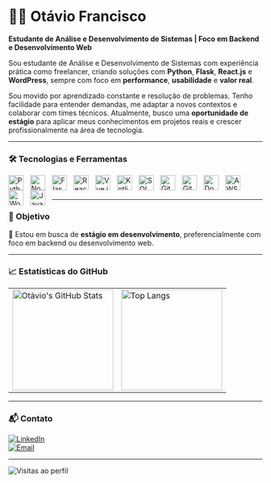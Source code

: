 # 👨‍💻 Otávio Francisco

**Estudante de Análise e Desenvolvimento de Sistemas | Foco em Backend e Desenvolvimento Web**

Sou estudante de Análise e Desenvolvimento de Sistemas com experiência prática como freelancer, criando soluções com **Python**, **Flask**, **React.js** e **WordPress**, sempre com foco em **performance**, **usabilidade** e **valor real**.

Sou movido por aprendizado constante e resolução de problemas. Tenho facilidade para entender demandas, me adaptar a novos contextos e colaborar com times técnicos. Atualmente, busco uma **oportunidade de estágio** para aplicar meus conhecimentos em projetos reais e crescer profissionalmente na área de tecnologia.

---

### 🛠️ Tecnologias e Ferramentas

<img align="left" alt="Python" width="30px" style="padding-right: 10px;" src="https://cdn.jsdelivr.net/gh/devicons/devicon@latest/icons/python/python-original.svg" />
<img align="left" alt="Node.js" width="30px" style="padding-right: 10px;" src="https://cdn.jsdelivr.net/gh/devicons/devicon@latest/icons/nodejs/nodejs-original-wordmark.svg" />
<img align="left" alt="Flask" width="30px" style="padding-right: 10px;" src="https://cdn.jsdelivr.net/gh/devicons/devicon@latest/icons/flask/flask-original.svg" />
<img align="left" alt="React" width="30px" style="padding-right: 10px;" src="https://cdn.jsdelivr.net/gh/devicons/devicon@latest/icons/react/react-original.svg" />
<img align="left" alt="Vue.js" width="30px" style="padding-right: 10px;" src="https://cdn.jsdelivr.net/gh/devicons/devicon@latest/icons/vuejs/vuejs-original.svg" />
<img align="left" alt="Kotlin" width="30px" style="padding-right: 10px;" src="https://cdn.jsdelivr.net/gh/devicons/devicon@latest/icons/kotlin/kotlin-original.svg" />
<img align="left" alt="SQL" width="30px" style="padding-right: 10px;" src="https://cdn.jsdelivr.net/gh/devicons/devicon@latest/icons/mysql/mysql-original.svg" />
<img align="left" alt="Git" width="30px" style="padding-right: 10px;" src="https://cdn.jsdelivr.net/gh/devicons/devicon@latest/icons/git/git-original.svg" />
<img align="left" alt="GitHub" width="30px" style="padding-right: 10px;" src="https://cdn.jsdelivr.net/gh/devicons/devicon@latest/icons/github/github-original.svg" />
<img align="left" alt="Docker" width="30px" style="padding-right: 10px;" src="https://cdn.jsdelivr.net/gh/devicons/devicon@latest/icons/docker/docker-original.svg" />
<img align="left" alt="AWS" width="30px" style="padding-right: 10px;" src="https://cdn.jsdelivr.net/gh/devicons/devicon@latest/icons/amazonwebservices/amazonwebservices-original-wordmark.svg" />
<img align="left" alt="WordPress" width="30px" style="padding-right: 10px;" src="https://cdn.jsdelivr.net/gh/devicons/devicon/icons/wordpress/wordpress-original.svg" />
<img align="left" alt="Java" width="30px" style="padding-right: 10px;" src="https://cdn.jsdelivr.net/gh/devicons/devicon@latest/icons/java/java-original.svg" />

<br/>
<br/>

---

### 🌟 Objetivo

📌 Estou em busca de **estágio em desenvolvimento**, preferencialmente com foco em backend ou desenvolvimento web.

---

### 📈 Estatísticas do GitHub

<table align="center">
  <tr>
    <td>
      <img alt="Otávio's GitHub Stats" height="200" src="https://github-readme-stats.vercel.app/api?username=franotaviox&show_icons=true&theme=tokyonight&include_all_commits=true&locale=pt-br" />
    </td>
    <td>
      <img alt="Top Langs" height="200" src="https://github-readme-stats.vercel.app/api/top-langs/?username=franotaviox&theme=tokyonight&layout=compact&custom_title=Tecnologias&langs_count=9" />
    </td>
  </tr>
</table>

---

### 📬 Contato

[![LinkedIn](https://img.shields.io/badge/-LinkedIn-0A66C2?style=for-the-badge&logo=linkedin&logoColor=white)](https://www.linkedin.com/in/ot%C3%A1vio-francisco/)  
[![Email](https://img.shields.io/badge/-Email-red?style=for-the-badge&logo=gmail&logoColor=white)](mailto:otaviofjuliano@gmail.com)

---

![Visitas ao perfil](https://komarev.com/ghpvc/?username=franotaviox&color=blue)
